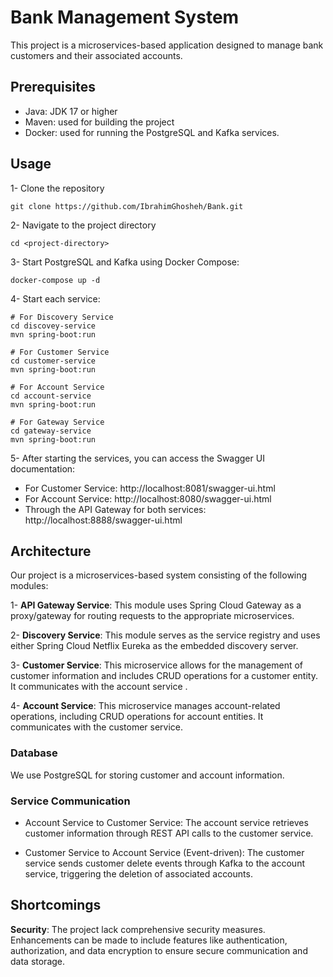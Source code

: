 
# Bank Management System

This project is a microservices-based application designed to manage bank customers and their associated accounts.

## Prerequisites

* Java:  JDK 17 or higher
* Maven: used for building the project
* Docker: used for running the PostgreSQL and Kafka services.
## Usage
1- Clone the repository
``` 
git clone https://github.com/IbrahimGhosheh/Bank.git
```

2- Navigate to the project directory
``` 
cd <project-directory>
```
3- Start PostgreSQL and Kafka using Docker Compose:

```
docker-compose up -d
```

4- Start each service:

```
# For Discovery Service
cd discovey-service
mvn spring-boot:run

# For Customer Service
cd customer-service
mvn spring-boot:run

# For Account Service
cd account-service
mvn spring-boot:run

# For Gateway Service
cd gateway-service
mvn spring-boot:run
```

5- After starting the services, you can access the Swagger UI documentation:

* For Customer Service: http://localhost:8081/swagger-ui.html
* For Account Service: http://localhost:8080/swagger-ui.html
* Through the API Gateway for both services: http://localhost:8888/swagger-ui.html
## Architecture

Our project is a microservices-based system consisting of the following modules:

1- **API Gateway Service**: This module uses Spring Cloud Gateway as a proxy/gateway for routing requests to the appropriate microservices.

2- **Discovery Service**: This module serves as the service registry and uses either Spring Cloud Netflix Eureka as the embedded discovery server.

3- **Customer Service**: This microservice allows for the management of customer information and includes CRUD operations for a customer entity. It communicates with the account service .

4- **Account Service**: This microservice manages account-related operations, including CRUD operations for account entities. It communicates with the customer service.

### Database
We use PostgreSQL for storing customer and account information.

### Service Communication
* Account Service to Customer Service: The account service retrieves customer information through REST API calls to the customer service.

* Customer Service to Account Service (Event-driven): The customer service sends customer delete events through Kafka to the account service, triggering the deletion of associated accounts.
## Shortcomings

**Security**: The project lack comprehensive security measures. Enhancements can be made to include features like authentication, authorization, and data encryption to ensure secure communication and data storage.